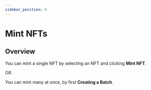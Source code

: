 ```yaml
---
sidebar_position: 6
---
```


# Mint NFTs
## Overview

You can mint a single NFT by selecting an NFT and clicking **Mint NFT**.

OR

You can mint many at once, by first **Creating a Batch**.
